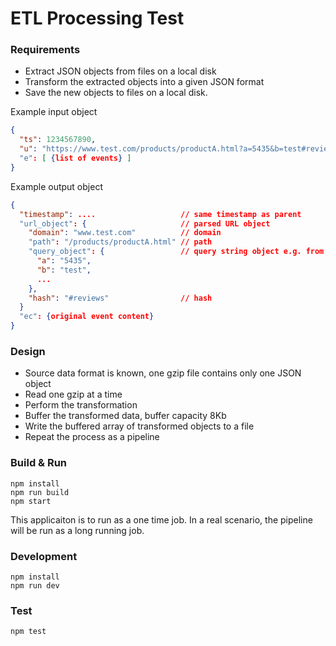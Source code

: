 # ETL Processing Test

### Requirements

- Extract JSON objects from files on a local disk
- Transform the extracted objects into a given JSON format
- Save the new objects to files on a local disk.

Example input object

```json
{
  "ts": 1234567890,                                                         // unix timestamp
  "u": "https://www.test.com/products/productA.html?a=5435&b=test#reviews"  // a url
  "e": [ {list of events} ]                                                 // an array of objects, each object represents an event
}
```

Example output object

```json
{
  "timestamp": ....                   // same timestamp as parent
  "url_object": {                     // parsed URL object
    "domain": "www.test.com"          // domain
    "path": "/products/productA.html" // path
    "query_object": {                 // query string object e.g. from ?q1=val1&q2=val2
      "a": "5435",
      "b": "test",
      ...
    },
    "hash": "#reviews"                // hash
  }
  "ec": {original event content}
}
```

### Design

- Source data format is known, one gzip file contains only one JSON object
- Read one gzip at a time
- Perform the transformation
- Buffer the transformed data, buffer capacity 8Kb
- Write the buffered array of transformed objects to a file
- Repeat the process as a pipeline

### Build & Run

```
npm install
npm run build
npm start
```

This applicaiton is to run as a one time job. In a real scenario, the pipeline will be run as a long running job.

### Development

```
npm install
npm run dev
```

### Test

```
npm test
```
